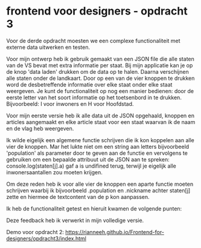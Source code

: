 # frontend voor designers - opdracht 3

Voor de derde opdracht moesten we een complexe functionaliteit met externe data uitwerken en testen.

Voor mijn ontwerp heb ik gebruik gemaakt van een JSON file die alle staten van de VS bevat met extra informatie per staat. Bij mijn applicatie kan je op de knop 'data laden' drukken om de data op te halen. Daarna verschijnen alle staten onder de landkaart. Door op een van de vier knoppen te drukken word de desbetreffende informatie over elke staat onder elke staat weergeven. Je kunt de functionaliteit op nog een manier bedienen: door de eerste letter van het soort informatie op het toetsenbord in te drukken. Bijvoorbeeld: I voor inwoners en H voor Hoofdstad.

Voor mijn eerste versie heb ik alle data uit de JSON opgehaald, knoppen en articles aangemaakt en elke article staat voor een staat waarvan ik de naam en de vlag heb weergeven.

Ik wilde eigelijk een algemene functie schrijven die ik kon koppelen aan alle vier de knoppen. Mar het lukte niet om een string aan letters bijvoorbeeld 'population' als parameter door te geven aan de functie en vervolgens te gebruiken om een bepaalde attribuut uit de JSON aan te spreken: console.log(staten[j].a) gaf a is undifined terug, terwijl je eigelijk alle inwonersaantallen zou moeten krijgen.

Om deze reden heb ik voor alle vier de knoppen een aparte functie moeten schrijven waarbij ik bijvoorbeeld .population en .nickname achter staten[j] zette en hiermee de textcontent van de p kon aanpassen.

Ik heb de functionaliteit getest en hieruit kwamen de volgende punten:

Deze feedback heb ik verwerkt in mijn volledige versie.

Demo voor opdracht 2: https://rianneeh.github.io/Frontend-for-designers/opdracht3/index.html
